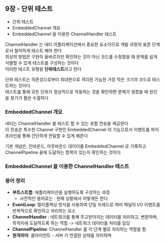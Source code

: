 ## 9장 - 단위 테스트
- 단위 테스트
- EmbeddedChannel 개요
- EmbeddedChannel 을 이용한 ChannelHandler 테스트

ChannelHandler 는 네티 어플리케이션에서 중요한 요소이므로 개발 과정의 표준 단계로서 철저하게 테스트 해야 한다 <br>
최상의 방법은 구현이 올바르지만 확인하는 것이 아닌 코드를 수정했을 때 문제를 쉽게 식별할 수 있게 테스트를 구성하는 것이다 <br>
이러한 테스트 유형을 **단위테스트**라고 한다 <br>

단위 테스트는 의존성으로부터 최대한으로 격리된 가능한 가장 작은 크기의 코드로 테스트하는 것이다 <br>
테스트를 통해 모든 단위가 정상적으로 작동하는 것을 확인하면 문제가 생겼을 때 원인을 찾기가 훨씬 수월하다 <br>

### EmbeddedChannel 개요
네티는 ChannelHandler 를 테스트 할 수 있는 포함 전송을 제공한다 <br>
이 전송은 특수한 Channel 구현인 EmbeddedChannel 의 기능으로서 이벤트를 파이프라인을 통해 간단하게 전달할 수 있게 해준다 <br>

기본 개념은, 인바운드, 아웃바운드 데이터를 EmbeddedChannel 로 기록하고 ChannelPipeline 끝에 도달하는 항목이 있는지 확인하는 것이다 <br>

### EmbeddedChannel 을 이용한 ChannelHandler 테스트




### 용어 정리
- **부트스트랩**: 애플리케이션을 실행하도록 구성하는 과정
    - 사전적인 용어로는 : 현재 상황에서 어떻게든 한다
- **EventLoop**: 멀티플렉싱 방식을 사용하여 단일 쓰레드로 여러 채널의 I/O 이벤트를 반복적으로 확인하고 처리하는 요소
- **ChannelHandler** : 네트워크를 통해 주고받아지는 데이터를 처리하고, 변환하며, 목적지에 도달하도록 하는 역할 -> 네트워크 데이터를 처리를 담당
- **ChannelPipeline**: ChannelHandler 를 각 단계 별로 처리하는 역할을 함.
- **원격피어**: 클라이언트 - 서버 가 연결된 상태를 의미하며